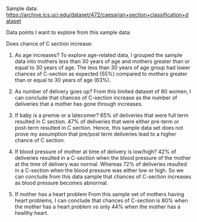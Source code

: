 Sample data:
https://archive.ics.uci.edu/dataset/472/caesarian+section+classification+dataset

Data points I want to explore from this sample data:

Does chance of C section increase:
1. As age increases?
   To explore age-related data, I grouped the sample data into mothers less than 30 years of age and mothers greater than or equal to 30 years of age. The less than 30 years of age group had lower chances of C-section as expected (55%) compared to mothers greater than or equal to 30 years of age (63%).
   
2. As number of delivery goes up?
   From this limited dataset of 80 women, I can conclude that chances of C-section increase as the number of deliveries that a mother has gone through increases.
   
3. If baby is a premie or a latecomer?
   65% of deliveries that were full term resulted in C section. 47% of deliveries that were either pre-term or post-term resulted in C section. Hence, this sample data set     does not prove my assumption that pre/post term deliveries lead to a higher chance of C section.
   
4. If blood pressure of mother at time of delivery is low/high?
   42% of deliveries resulted in a C-section when the blood pressure of the mother at the time of delivery was normal. Whereas 72% of deliveries resulted in a C-section when the blood pressure was either low or high. So we can conclude from this data sample that chances of C-section increases as blood pressure becomes abnormal.
   
5. If mother has a heart problem
   From this sample set of mothers having heart problems, I can conclude that chances of C-section is 80% when the mother has a heart problem vs only 44% when the mother has a healthy heart.
   
